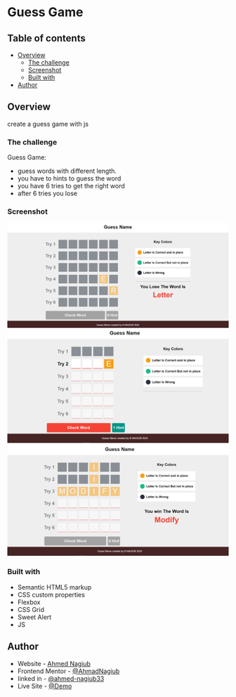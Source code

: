 # Guess Game
## Table of contents

- [Overview](#overview)
  - [The challenge](#the-challenge)
  - [Screenshot](#screenshot)
  - [Built with](#built-with)
- [Author](#author)


## Overview
create a guess game with js 
### The challenge

Guess Game:
- guess words with different length.
- you have to hints to guess the word
- you have 6 tries to get the right word
- after 6 tries you lose

### Screenshot

![](./images/guess-game1.PNG)
![](./images/guess-game2.PNG)
![](./images/guess-game3.PNG)


### Built with

- Semantic HTML5 markup
- CSS custom properties
- Flexbox
- CSS Grid
- Sweet Alert
- JS
## Author

- Website - [Ahmed Nagiub](https://ahmadnagiub.github.io/portfolio/)
- Frontend Mentor - [@AhmadNagiub](https://www.frontendmentor.io/profile/AhmadNagiub)
- linked in - [@ahmed-nagiub33](https://www.linkedin.com/in/ahmed-nagiub33/)
- Live Site - [@Demo](https://ahmadnagiub.github.io/Guess-game/)
